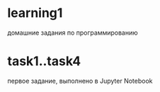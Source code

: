 # learning1
домашние задания по программированию 
# task1..task4
первое задание, выполнено в Jupyter Notebook
